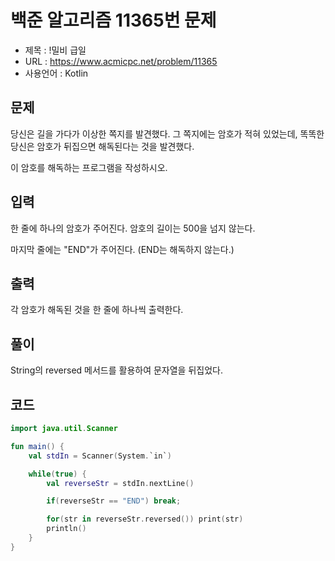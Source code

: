 # 백준 알고리즘 11365번 문제
* 제목 : !밀비 급일
* URL : https://www.acmicpc.net/problem/11365  
* 사용언어 : Kotlin

## 문제  
당신은 길을 가다가 이상한 쪽지를 발견했다. 그 쪽지에는 암호가 적혀 있었는데, 똑똑한 당신은 암호가 뒤집으면 해독된다는 것을 발견했다.

이 암호를 해독하는 프로그램을 작성하시오.

## 입력
한 줄에 하나의 암호가 주어진다. 암호의 길이는 500을 넘지 않는다.

마지막 줄에는 "END"가 주어진다. (END는 해독하지 않는다.)

## 출력
각 암호가 해독된 것을 한 줄에 하나씩 출력한다.

## 풀이
String의 reversed 메서드를 활용하여 문자열을 뒤집었다.

## 코드 
```kotlin
import java.util.Scanner

fun main() {
    val stdIn = Scanner(System.`in`)

    while(true) {
        val reverseStr = stdIn.nextLine()

        if(reverseStr == "END") break;

        for(str in reverseStr.reversed()) print(str)
        println()
    }
}
```